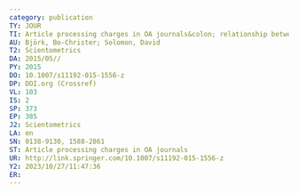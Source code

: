 ```yaml
---
category: publication
TY: JOUR
TI: Article processing charges in OA journals&colon; relationship between price and quality
AU: Björk, Bo-Christer; Solomon, David
T2: Scientometrics
DA: 2015/05//
PY: 2015
DO: 10.1007/s11192-015-1556-z
DP: DOI.org (Crossref)
VL: 103
IS: 2
SP: 373
EP: 385
J2: Scientometrics
LA: en
SN: 0138-9130, 1588-2861
ST: Article processing charges in OA journals
UR: http://link.springer.com/10.1007/s11192-015-1556-z
Y2: 2023/10/27/11:47:36
ER: 
---
```

